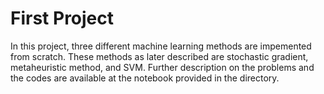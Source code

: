 # First Project 
In this project, three different machine learning methods are impemented from scratch. These methods as later described are stochastic gradient, metaheuristic method, and SVM.
Further description on the problems and the codes are available at the notebook provided in the directory. 
